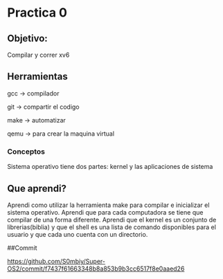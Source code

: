 # Practica 0
## Objetivo:
Compilar y correr xv6

## Herramientas
gcc -> compilador

git -> compartir el codigo

make -> automatizar

qemu -> para crear la maquina virtual

### Conceptos
Sistema operativo tiene dos partes: kernel y las aplicaciones de sistema

## Que aprendi?

Aprendi como utilizar la herramienta make para compilar e inicializar el sistema operativo.
Aprendi que para cada computadora se tiene que compilar de una forma diferente.
Aprendi que el kernel es un conjunto de librerias(biblia) y que el shell es una lista de comando disponibles para el usuario y que cada uno cuenta con un directorio.

##Commit

https://github.com/S0mbiy/Super-OS2/commit/f7437f61663348b8a853b9b3cc6517f8e0aaed26


